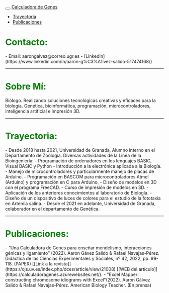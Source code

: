 <div class="navbar navbar-inverse navbar-fixed-top">
    <div class="container">
        <div class="navbar-header">
            <button type="button" class="navbar-toggle" data-toggle="collapse" data-target=".navbar-collapse">
                <span class="icon-bar"></span>
                <span class="icon-bar"></span>
                <span class="icon-bar"></span>
            </button>
            <a class="navbar-brand" runat="server" href="~/Inicio.aspx">Calculadora de Genes</a>
        </div>
        <div class="navbar-collapse collapse">
            <ul class="nav navbar-nav">                        
                <li><a runat="server" href="~/SimuladorSimple.aspx">Trayectoria</a></li>
                <li><a runat="server" href="~/Interacciones.aspx">Publicaciones</a></li>
            </ul>
        </div>
    </div>
</div>
<H1><span style="color:green">Contacto:</span></H1>
- Email: aarongalvez@correo.ugr.es
- [LinkedIn](https://www.linkedin.com/in/aaron-g%C3%A1lvez-salido-517474168/)


---
<H1><span style="color:green">Sobre Mí:</span></H1>
<p class="text-justify">Biólogo. Realizando soluciones tecnológicas creativas y eficaces para la biología. Genética, bioinformática, programación, microcontroladores, inteligencia artificial e impresión 3D.</p>

---
<H1><span style="color:green">Trayectoria:</span></H1>
- Desde 2018 hasta 2021, Universidad de Granada, Alumno interno en el Departamento de Zoología. Diversas actividades de la Línea de la Bioingeniería:
  - Programación de ordenadores en los lenguajes BASIC, Visual BASIC y Python
  - Introducción a la electrónica aplicada a la Biología.
  - Manejo de microcontroladores y particularmente manejo de placas de Arduino.
  - Programación en BASCOM para microcontroladores Atmel (Arduino) y programación en C para Arduino.
  - Diseño de modelos en 3D con el programa FreeCAD.
  - Curso de impresión de modelos en 3D.
  - Aplicación de los anteriores conocimientos al laboratorio de Biología.
  - Diseño de un dispositivo de luces de colores para el estudio de la fototaxia en Artemia salina.
-	Desde el 2021 en adelante, Universidad de Granada, colaborador en el departamento de Genética.

---
<H1><span style="color:green">Publicaciones:</span></H1>
- “Una Calculadora de Genes para enseñar mendelismo, interacciones génicas y ligamiento” (2022). Aaron Gávez Salido & Rafael Navajas-Pérez. Didáctica de las Ciencias Experimentales y Sociales, nº 42, 2022, pp. 99-118. (PAPER) [[Link a la revista]](https://ojs.uv.es/index.php/dces/article/view/21008) [[WEB del artículo]](https://calculadoragenes.azurewebsites.net/).
- "Excel Mapper: constructing chromosome idiograms with Excel"(2022). Aaron Gálvez Salido & Rafael Navajas-Pérez. American Biology Teacher. (En prensa)
